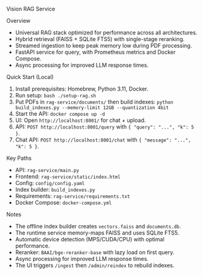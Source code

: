 Vision RAG Service

Overview

- Universal RAG stack optimized for performance across all architectures.
- Hybrid retrieval (FAISS + SQLite FTS5) with single-stage reranking.
- Streamed ingestion to keep peak memory low during PDF processing.
- FastAPI service for query, with Prometheus metrics and Docker Compose.
- Async processing for improved LLM response times.

Quick Start (Local)

1) Install prerequisites: Homebrew, Python 3.11, Docker.
2) Run setup: `bash ./setup-rag.sh`
3) Put PDFs in `rag-service/documents/` then build indexes:
   `python build_indexes.py --memory-limit 12GB --quantization 4bit`
4) Start the API:
   `docker compose up -d`
5) UI: Open `http://localhost:8001/` for chat + upload.
6) API: `POST http://localhost:8001/query` with `{ "query": "...", "k": 5 }`.
7) Chat API: `POST http://localhost:8001/chat` with `{ "message": "...", "k": 5 }`.

Key Paths

- API: `rag-service/main.py`
- Frontend: `rag-service/static/index.html`
- Config: `config/config.yaml`
- Index builder: `build_indexes.py`
- Requirements: `rag-service/requirements.txt`
- Docker Compose: `docker-compose.yml`

Notes

- The offline index builder creates `vectors.faiss` and `documents.db`.
- The runtime service memory-maps FAISS and uses SQLite FTS5.
- Automatic device detection (MPS/CUDA/CPU) with optimal performance.
- Reranker: `BAAI/bge-reranker-base` with lazy load on first query.
- Async processing for improved LLM response times.
- The UI triggers `/ingest` then `/admin/reindex` to rebuild indexes.
